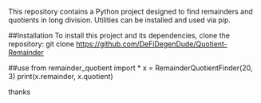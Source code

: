 This repository contains a Python project designed to find remainders and quotients in long division. Utilities can be installed and used via pip.

##Installation
To install this project and its dependencies, clone the repository:
git clone https://github.com/DeFiDegenDude/Quotient-Remainder

##use
from remainder_quotient import *
x = RemainderQuotientFinder(20, 3)
print(x.remainder, x.quotient)

thanks
